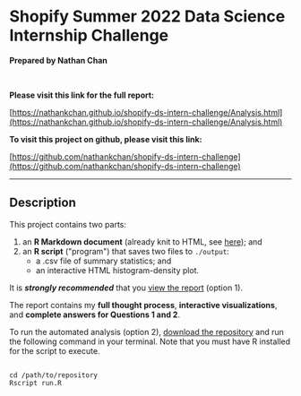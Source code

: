 # Shopify Summer 2022 Data Science Internship Challenge

**Prepared by Nathan Chan**

<br>

**Please visit this link for the full report:** 

[https://nathankchan.github.io/shopify-ds-intern-challenge/Analysis.html](https://nathankchan.github.io/shopify-ds-intern-challenge/Analysis.html)

**To visit this project on github, please visit this link:**

[https://github.com/nathankchan/shopify-ds-intern-challenge](https://github.com/nathankchan/shopify-ds-intern-challenge)

***

## Description

This project contains two parts: 

1. an **R Markdown document** (already knit to HTML, see [here](https://nathankchan.github.io/shopify-ds-intern-challenge/Analysis.html)); and 
2. an **R script** ("program") that saves two files to `./output`: 
    + a .csv file of summary statistics; and 
    + an interactive HTML histogram-density plot.

It is ***strongly recommended*** that you [view the report](https://nathankchan.github.io/shopify-ds-intern-challenge/Analysis.html) (option 1). 

The report contains my **full thought process**, **interactive visualizations**, and **complete answers for Questions 1 and 2**.

To run the automated analysis (option 2), [download the repository](https://github.com/nathankchan/shopify-ds-intern-challenge) and run the following command in your terminal. Note that you must have R installed for the script to execute.

```

cd /path/to/repository
Rscript run.R

```
